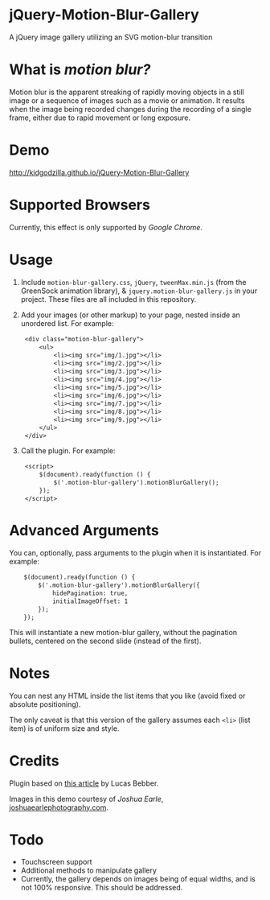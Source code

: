 # jQuery-Motion-Blur-Gallery
A jQuery image gallery utilizing an SVG motion-blur transition


# What is *motion blur?*

Motion blur is the apparent streaking of rapidly moving objects in a still image or a sequence of images such as a movie or animation. It results when the image being recorded changes during the recording of a single frame, either due to rapid movement or long exposure.


# Demo

http://kidgodzilla.github.io/jQuery-Motion-Blur-Gallery


# Supported Browsers

Currently, this effect is only supported by *Google Chrome*.


# Usage

1. Include `motion-blur-gallery.css`, `jQuery`, `tweenMax.min.js` (from the GreenSock animation library), & `jquery.motion-blur-gallery.js` in your project. These files are all included in this repository.

2. Add your images (or other markup) to your page, nested inside an unordered list. For example:

        <div class="motion-blur-gallery">
        	<ul>
        		<li><img src="img/1.jpg"></li>
        		<li><img src="img/2.jpg"></li>
        		<li><img src="img/3.jpg"></li>
        		<li><img src="img/4.jpg"></li>
        		<li><img src="img/5.jpg"></li>
        		<li><img src="img/6.jpg"></li>
        		<li><img src="img/7.jpg"></li>
        		<li><img src="img/8.jpg"></li>
        		<li><img src="img/9.jpg"></li>
        	</ul>
        </div>

3. Call the plugin. For example:

        <script>
        	$(document).ready(function () {
        		$('.motion-blur-gallery').motionBlurGallery();
        	});
        </script>


# Advanced Arguments

You can, optionally, pass arguments to the plugin when it is instantiated. For example:

        $(document).ready(function () {
            $('.motion-blur-gallery').motionBlurGallery({
                hidePagination: true,
                initialImageOffset: 1
            });
        });

This will instantiate a new motion-blur gallery, without the pagination bullets, centered on the second slide (instead of the first).


# Notes

You can nest any HTML inside the list items that you like (avoid fixed or absolute positioning).

The only caveat is that this version of the gallery assumes each `<li>` (list item) is of uniform size and style.


# Credits

Plugin based on [this article](http://tympanus.net/codrops/?p=23824) by Lucas Bebber.

Images in this demo courtesy of *Joshua Earle*, [joshuaearlephotography.com](http://www.joshuaearlephotography.com).


# Todo

- Touchscreen support
- Additional methods to manipulate gallery
- Currently, the gallery depends on images being of equal widths, and is not 100% responsive. This should be addressed.